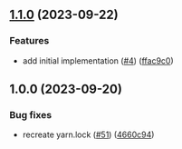 ## [1.1.0](https://github.com/technology-studio/three-helpers-react-native/compare/v1.0.0...v1.1.0) (2023-09-22)


### Features

* add initial implementation ([#4](https://github.com/technology-studio/three-helpers-react-native/issues/4)) ([ffac9c0](https://github.com/technology-studio/three-helpers-react-native/commit/ffac9c09215fb7aa231aa82f1d509dda6ed3cf63))

## 1.0.0 (2023-09-20)


### Bug fixes

* recreate yarn.lock ([#51](https://github.com/technology-studio/three-helpers-react-native/issues/51)) ([4660c94](https://github.com/technology-studio/three-helpers-react-native/commit/4660c9479d8e9f352303ab0fd2378f2572439603))
